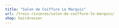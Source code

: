 ```yaml
---
title: "Salon de Coiffure Le Marquis"
url: /trois-rivieres/salon-de-coiffure-le-marquis/
shop: hairdresser
---
```

